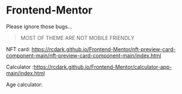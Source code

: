 # Frontend-Mentor
Please ignore those bugs...
>MOST OF THEME ARE NOT MOBILE FRIENDLY

NFT card: https://rcdark.github.io/Frontend-Mentor/nft-preview-card-component-main/nft-preview-card-component-main/index.html

Calculator :https://rcdark.github.io/Frontend-Mentor/calculator-app-main/index.html

Age calculator: 

